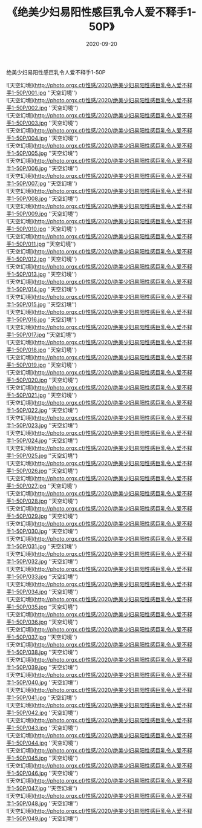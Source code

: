 ﻿---
layout: post
title:  《绝美少妇易阳性感巨乳令人爱不释手1-50P》
date:   2020-09-20
image: http://photo.orgx.cf/性感/2020/绝美少妇易阳性感巨乳令人爱不释手1-50P/000.jpg
categories: [美女, 性感, 泳衣]
---

绝美少妇易阳性感巨乳令人爱不释手1-50P



![天空幻境](http://photo.orgx.cf/性感/2020/绝美少妇易阳性感巨乳令人爱不释手1-50P/001.jpg ''天空幻境'') <br>
![天空幻境](http://photo.orgx.cf/性感/2020/绝美少妇易阳性感巨乳令人爱不释手1-50P/002.jpg ''天空幻境'') <br>
![天空幻境](http://photo.orgx.cf/性感/2020/绝美少妇易阳性感巨乳令人爱不释手1-50P/003.jpg ''天空幻境'') <br>
![天空幻境](http://photo.orgx.cf/性感/2020/绝美少妇易阳性感巨乳令人爱不释手1-50P/004.jpg ''天空幻境'') <br>
![天空幻境](http://photo.orgx.cf/性感/2020/绝美少妇易阳性感巨乳令人爱不释手1-50P/005.jpg ''天空幻境'') <br>
![天空幻境](http://photo.orgx.cf/性感/2020/绝美少妇易阳性感巨乳令人爱不释手1-50P/006.jpg ''天空幻境'') <br>
![天空幻境](http://photo.orgx.cf/性感/2020/绝美少妇易阳性感巨乳令人爱不释手1-50P/007.jpg ''天空幻境'') <br>
![天空幻境](http://photo.orgx.cf/性感/2020/绝美少妇易阳性感巨乳令人爱不释手1-50P/008.jpg ''天空幻境'') <br>
![天空幻境](http://photo.orgx.cf/性感/2020/绝美少妇易阳性感巨乳令人爱不释手1-50P/009.jpg ''天空幻境'') <br>
![天空幻境](http://photo.orgx.cf/性感/2020/绝美少妇易阳性感巨乳令人爱不释手1-50P/010.jpg ''天空幻境'') <br>
![天空幻境](http://photo.orgx.cf/性感/2020/绝美少妇易阳性感巨乳令人爱不释手1-50P/011.jpg ''天空幻境'') <br>
![天空幻境](http://photo.orgx.cf/性感/2020/绝美少妇易阳性感巨乳令人爱不释手1-50P/012.jpg ''天空幻境'') <br>
![天空幻境](http://photo.orgx.cf/性感/2020/绝美少妇易阳性感巨乳令人爱不释手1-50P/013.jpg ''天空幻境'') <br>
![天空幻境](http://photo.orgx.cf/性感/2020/绝美少妇易阳性感巨乳令人爱不释手1-50P/014.jpg ''天空幻境'') <br>
![天空幻境](http://photo.orgx.cf/性感/2020/绝美少妇易阳性感巨乳令人爱不释手1-50P/015.jpg ''天空幻境'') <br>
![天空幻境](http://photo.orgx.cf/性感/2020/绝美少妇易阳性感巨乳令人爱不释手1-50P/016.jpg ''天空幻境'') <br>
![天空幻境](http://photo.orgx.cf/性感/2020/绝美少妇易阳性感巨乳令人爱不释手1-50P/017.jpg ''天空幻境'') <br>
![天空幻境](http://photo.orgx.cf/性感/2020/绝美少妇易阳性感巨乳令人爱不释手1-50P/018.jpg ''天空幻境'') <br>
![天空幻境](http://photo.orgx.cf/性感/2020/绝美少妇易阳性感巨乳令人爱不释手1-50P/019.jpg ''天空幻境'') <br>
![天空幻境](http://photo.orgx.cf/性感/2020/绝美少妇易阳性感巨乳令人爱不释手1-50P/020.jpg ''天空幻境'') <br>
![天空幻境](http://photo.orgx.cf/性感/2020/绝美少妇易阳性感巨乳令人爱不释手1-50P/021.jpg ''天空幻境'') <br>
![天空幻境](http://photo.orgx.cf/性感/2020/绝美少妇易阳性感巨乳令人爱不释手1-50P/022.jpg ''天空幻境'') <br>
![天空幻境](http://photo.orgx.cf/性感/2020/绝美少妇易阳性感巨乳令人爱不释手1-50P/023.jpg ''天空幻境'') <br>
![天空幻境](http://photo.orgx.cf/性感/2020/绝美少妇易阳性感巨乳令人爱不释手1-50P/024.jpg ''天空幻境'') <br>
![天空幻境](http://photo.orgx.cf/性感/2020/绝美少妇易阳性感巨乳令人爱不释手1-50P/025.jpg ''天空幻境'') <br>
![天空幻境](http://photo.orgx.cf/性感/2020/绝美少妇易阳性感巨乳令人爱不释手1-50P/026.jpg ''天空幻境'') <br>
![天空幻境](http://photo.orgx.cf/性感/2020/绝美少妇易阳性感巨乳令人爱不释手1-50P/027.jpg ''天空幻境'') <br>
![天空幻境](http://photo.orgx.cf/性感/2020/绝美少妇易阳性感巨乳令人爱不释手1-50P/028.jpg ''天空幻境'') <br>
![天空幻境](http://photo.orgx.cf/性感/2020/绝美少妇易阳性感巨乳令人爱不释手1-50P/029.jpg ''天空幻境'') <br>
![天空幻境](http://photo.orgx.cf/性感/2020/绝美少妇易阳性感巨乳令人爱不释手1-50P/030.jpg ''天空幻境'') <br>
![天空幻境](http://photo.orgx.cf/性感/2020/绝美少妇易阳性感巨乳令人爱不释手1-50P/031.jpg ''天空幻境'') <br>
![天空幻境](http://photo.orgx.cf/性感/2020/绝美少妇易阳性感巨乳令人爱不释手1-50P/032.jpg ''天空幻境'') <br>
![天空幻境](http://photo.orgx.cf/性感/2020/绝美少妇易阳性感巨乳令人爱不释手1-50P/033.jpg ''天空幻境'') <br>
![天空幻境](http://photo.orgx.cf/性感/2020/绝美少妇易阳性感巨乳令人爱不释手1-50P/034.jpg ''天空幻境'') <br>
![天空幻境](http://photo.orgx.cf/性感/2020/绝美少妇易阳性感巨乳令人爱不释手1-50P/035.jpg ''天空幻境'') <br>
![天空幻境](http://photo.orgx.cf/性感/2020/绝美少妇易阳性感巨乳令人爱不释手1-50P/036.jpg ''天空幻境'') <br>
![天空幻境](http://photo.orgx.cf/性感/2020/绝美少妇易阳性感巨乳令人爱不释手1-50P/037.jpg ''天空幻境'') <br>
![天空幻境](http://photo.orgx.cf/性感/2020/绝美少妇易阳性感巨乳令人爱不释手1-50P/038.jpg ''天空幻境'') <br>
![天空幻境](http://photo.orgx.cf/性感/2020/绝美少妇易阳性感巨乳令人爱不释手1-50P/039.jpg ''天空幻境'') <br>
![天空幻境](http://photo.orgx.cf/性感/2020/绝美少妇易阳性感巨乳令人爱不释手1-50P/040.jpg ''天空幻境'') <br>
![天空幻境](http://photo.orgx.cf/性感/2020/绝美少妇易阳性感巨乳令人爱不释手1-50P/041.jpg ''天空幻境'') <br>
![天空幻境](http://photo.orgx.cf/性感/2020/绝美少妇易阳性感巨乳令人爱不释手1-50P/042.jpg ''天空幻境'') <br>
![天空幻境](http://photo.orgx.cf/性感/2020/绝美少妇易阳性感巨乳令人爱不释手1-50P/043.jpg ''天空幻境'') <br>
![天空幻境](http://photo.orgx.cf/性感/2020/绝美少妇易阳性感巨乳令人爱不释手1-50P/044.jpg ''天空幻境'') <br>
![天空幻境](http://photo.orgx.cf/性感/2020/绝美少妇易阳性感巨乳令人爱不释手1-50P/045.jpg ''天空幻境'') <br>
![天空幻境](http://photo.orgx.cf/性感/2020/绝美少妇易阳性感巨乳令人爱不释手1-50P/046.jpg ''天空幻境'') <br>
![天空幻境](http://photo.orgx.cf/性感/2020/绝美少妇易阳性感巨乳令人爱不释手1-50P/047.jpg ''天空幻境'') <br>
![天空幻境](http://photo.orgx.cf/性感/2020/绝美少妇易阳性感巨乳令人爱不释手1-50P/048.jpg ''天空幻境'') <br>
![天空幻境](http://photo.orgx.cf/性感/2020/绝美少妇易阳性感巨乳令人爱不释手1-50P/049.jpg ''天空幻境'') <br>